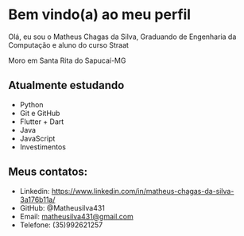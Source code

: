 # Bem vindo(a) ao meu perfil

Olá, eu sou o Matheus Chagas da Silva, Graduando de Engenharia da Computação e aluno do curso Straat

Moro em Santa Rita do Sapucaí-MG
## Atualmente estudando

- Python
- Git e GitHub
- Flutter + Dart
- Java
- JavaScript
- Investimentos

## Meus contatos:

- Linkedin: https://www.linkedin.com/in/matheus-chagas-da-silva-3a176b11a/
- GitHub: @Matheusilva431
- Email: matheusilva431@gmail.com
- Telefone: (35)992621257
